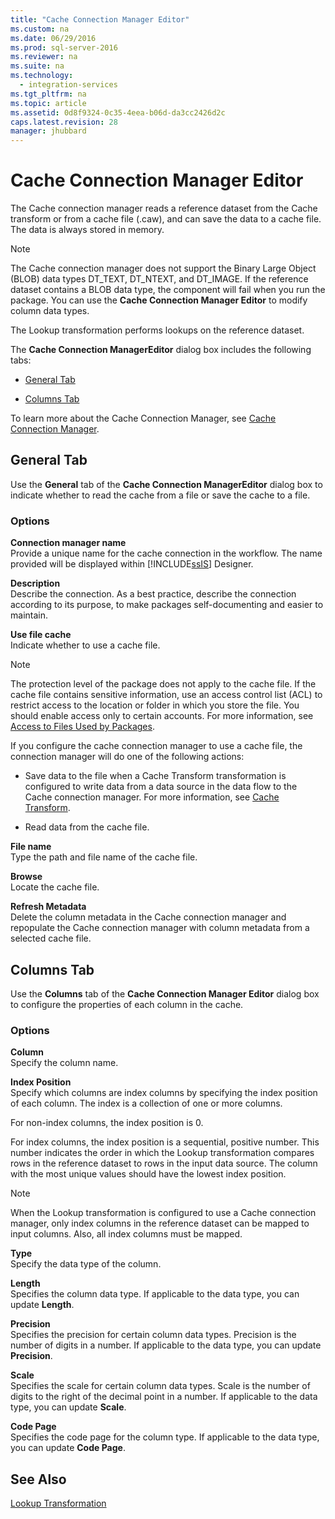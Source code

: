 ```yaml
---
title: "Cache Connection Manager Editor"
ms.custom: na
ms.date: 06/29/2016
ms.prod: sql-server-2016
ms.reviewer: na
ms.suite: na
ms.technology: 
  - integration-services
ms.tgt_pltfrm: na
ms.topic: article
ms.assetid: 0d8f9324-0c35-4eea-b06d-da3cc2426d2c
caps.latest.revision: 28
manager: jhubbard
---
```

# Cache Connection Manager Editor
The Cache connection manager reads a reference dataset from the Cache transform or from a cache file (.caw), and can save the data to a cache file. The data is always stored in memory.  
  
> [!NOTE]  
>  The Cache connection manager does not support the Binary Large Object (BLOB) data types DT_TEXT, DT_NTEXT, and DT_IMAGE. If the reference dataset contains a BLOB data type, the component will fail when you run the package. You can use the **Cache Connection Manager Editor** to modify column data types.  
  
 The Lookup transformation performs lookups on the reference dataset.  
  
 The **Cache Connection ManagerEditor** dialog box includes the following tabs:  
  
-   [General Tab](../../Topics/TopicNameNotContainA/Cache-Connection-Manager-Editor.md#generaltab)  
  
-   [Columns Tab](../../Topics/TopicNameNotContainA/Cache-Connection-Manager-Editor.md#columnstab)  
  
 To learn more about the Cache Connection Manager, see [Cache Connection Manager](../../Topics/TopicNameNotContainA/Cache-Connection-Manager.md).  
  
##  <a name="generaltab"></a> General Tab  
 Use the **General** tab of the **Cache Connection ManagerEditor** dialog box to indicate whether to read the cache from a file or save the cache to a file.  
  
### Options  
 **Connection manager name**  
 Provide a unique name for the cache connection in the workflow. The name provided will be displayed within [!INCLUDE[ssIS](../../Topics/TopicNameContainA/tokens/ssIS_md.md)] Designer.  
  
 **Description**  
 Describe the connection. As a best practice, describe the connection according to its purpose, to make packages self-documenting and easier to maintain.  
  
 **Use file cache**  
 Indicate whether to use a cache file.  
  
> [!NOTE]  
>  The protection level of the package does not apply to the cache file. If the cache file contains sensitive information, use an access control list (ACL) to restrict access to the location or folder in which you store the file. You should enable access only to certain accounts. For more information, see [Access to Files Used by Packages](../../Topics/TopicNameNotContainA/Access-to-Files-Used-by-Packages.md).  
  
 If you configure the cache connection manager to use a cache file, the connection manager will do one of the following actions:  
  
-   Save data to the file when a Cache Transform transformation is configured to write data from a data source in the data flow to the Cache connection manager. For more information, see [Cache Transform](../../Topics/TopicNameNotContainA/Cache-Transform.md).  
  
-   Read data from the cache file.  
  
 **File name**  
 Type the path and file name of the cache file.  
  
 **Browse**  
 Locate the cache file.  
  
 **Refresh Metadata**  
 Delete the column metadata in the Cache connection manager and repopulate the Cache connection manager with column metadata from a selected cache file.  
  
##  <a name="columnstab"></a> Columns Tab  
 Use the **Columns** tab of the **Cache Connection Manager Editor** dialog box to configure the properties of each column in the cache.  
  
### Options  
 **Column**  
 Specify the column name.  
  
 **Index Position**  
 Specify which columns are index columns by specifying the index position of each column. The index is a collection of one or more columns.  
  
 For non-index columns, the index position is 0.  
  
 For index columns, the index position is a sequential, positive number. This number indicates the order in which the Lookup transformation compares rows in the reference dataset to rows in the input data source. The column with the most unique values should have the lowest index position.  
  
> [!NOTE]  
>  When the Lookup transformation is configured to use a Cache connection manager, only index columns in the reference dataset can be mapped to input columns. Also, all index columns must be mapped.  
  
 **Type**  
 Specify the data type of the column.  
  
 **Length**  
 Specifies the column data type. If applicable to the data type, you can update **Length**.  
  
 **Precision**  
 Specifies the precision for certain column data types. Precision is the number of digits in a number. If applicable to the data type, you can update **Precision**.  
  
 **Scale**  
 Specifies the scale for certain column data types. Scale is the number of digits to the right of the decimal point in a number. If applicable to the data type, you can update **Scale**.  
  
 **Code Page**  
 Specifies the code page for the column type. If applicable to the data type, you can update **Code Page**.  
  
## See Also  
 [Lookup Transformation](../../Topics/TopicNameNotContainA/Lookup-Transformation.md)